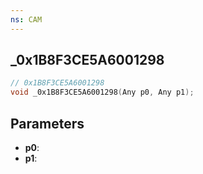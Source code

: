 ```yaml
---
ns: CAM
---
```

## _0x1B8F3CE5A6001298

```c
// 0x1B8F3CE5A6001298
void _0x1B8F3CE5A6001298(Any p0, Any p1);
```

## Parameters
* **p0**:
* **p1**:
